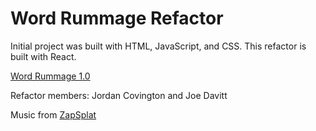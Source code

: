 # Word Rummage Refactor

Initial project was built with HTML, JavaScript, and CSS. This refactor is built with React.

[Word Rummage 1.0](https://github.com/Word-Rummage/Word-Rummage)

Refactor members: Jordan Covington and Joe Davitt

Music from [ZapSplat](https://www.zapsplat.com)